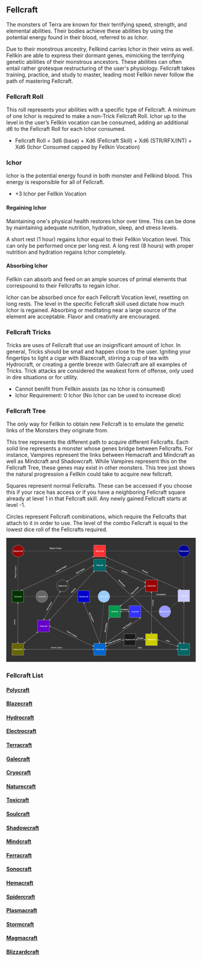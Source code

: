 ## Fellcraft

The monsters of Terra are known for their terrifying speed, strength, and elemental abilities. Their bodies achieve these abilities by using the potential energy found in their blood, referred to as Ichor.

Due to their monstrous ancestry, Fellkind carries Ichor in their veins as well. Fellkin are able to express their dormant genes, mimicking the terrifying genetic abilities of their monstrous ancestors. These abilities can often entail rather grotesque restructuring of the user's physiology. Fellcraft takes training, practice, and study to master, leading most Fellkin never follow the path of mastering Fellcraft.

### Fellcraft Roll

This roll represents your abilities with a specific type of Fellcraft. A minimum of one Ichor is required to make a non-Trick Fellcraft Roll. Ichor up to the level in the user’s Fellkin vocation can be consumed, adding an additional d6 to the Fellcraft Roll for each Ichor consumed.

- Fellcraft Roll = 3d6 (base) + Xd6 (Fellcraft Skill) + Xd6 (STR/RFX/INT) + Xd6 (Ichor Consumed capped by Fellkin Vocation)

### Ichor

Ichor is the potential energy found in both monster and Fellkind blood. This energy is responsible for all of Fellcraft.

- +3 Ichor per Fellkin Vocation

#### Regaining Ichor

Maintaining one's physical health restores Ichor over time. This can be done by maintaining adequate nutrition, hydration, sleep, and stress levels.

A short rest (1 hour) regains Ichor equal to their Fellkin Vocation level. This can only be performed once per long rest. A long rest (8 hours) with proper nutrition and hydration regains Ichor completely.

#### Absorbing Ichor

Fellkin can absorb and feed on an ample sources of primal elements that correspound to their Fellcrafts to regain Ichor.

Ichor can be absorbed once for each Fellcraft Vocation level, resetting on long rests. The level in the specific Fellcraft skill used dictate how much Ichor is regained. Absorbing or meditating near a large source of the element are acceptable. Flavor and creativity are encouraged.

### Fellcraft Tricks

Tricks are uses of Fellcraft that use an insignificant amount of Ichor. In general, Tricks should be small and happen close to the user. Igniting your fingertips to light a cigar with Blazecraft, stirring a cup of tea with Hydrocraft, or creating a gentle breeze with Galecraft are all examples of Tricks. Trick attacks are considered the weakest form of offense, only used in dire situations or for utility.

- Cannot benifit from Fellkin assists (as no Ichor is consumed)
- Ichor Requirement: 0 Ichor (No Ichor can be used to increase dice)

### Fellcraft Tree

The only way for Fellkin to obtain new Fellcraft is to emulate the genetic links of the Monsters they originate from.

This tree represents the different path to acquire different Fellcrafts. Each solid line represents a monster whose genes bridge between Fellcrafts. For instance, Vampires represent the links between Hemacraft and Mindcraft as well as Mindcraft and Shadowcraft. While Vampires represent this on the Fellcraft Tree, these genes may exist in other monsters. This tree just shows the natural progression a Fellkin could take to acquire new fellcraft.

Squares represent normal Fellcrafts. These can be accessed if you choose this if your race has access or if you have a neighboring Fellcraft square already at level 1 in that Fellcraft skill. Any newly gained Fellcraft starts at level -1.

Circles represent Fellcraft combinations, which require the Fellcrafts that attach to it in order to use. The level of the combo Fellcraft is equal to the lowest dice roll of the Fellcrafts required.

![alt text](FellcraftTree.png)

### Fellcraft List

#### [Polycraft](Polycraft.md)

#### [Blazecraft](Blazecraft.md)

#### [Hydrocraft](Hydrocraft.md)

#### [Electrocraft](Electrocraft.md)

#### [Terracraft](Terracraft.md)

#### [Galecraft](Galecraft.md)

#### [Cryocraft](Cryocraft.md)

#### [Naturecraft](Naturecraft.md)

#### [Toxicraft](Toxincraft.md)

#### [Soulcraft](Soulcraft.md)

#### [Shadowcraft](Shadowcraft.md)

#### [Mindcraft](Mindcraft.md)

#### [Ferracraft](Ferracraft.md)

#### [Sonocraft](Sonocraft.md)

#### [Hemacraft](Hemacraft.md)

#### [Spidercraft](Spidercraft.md)

#### [Plasmacraft](Plasmacraft.md)

#### [Stormcraft](Stromcraft.md)

#### [Magmacraft](Magmacraft.md)

#### [Blizzardcraft](Blizzardcraft.md)
